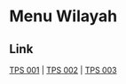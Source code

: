 # Menu Wilayah

## Link

[TPS 001](https://github.com/gigit-pemilu/pemilu-2024-62-kalimantan-tengah/tree/main/pileg-dpr/hitung-suara/sub/62-kalimantan-tengah/sub/02-kotawaringin-timur/sub/16-tualan-hulu/sub/2011-jati-waringin/sub/001-tps)
 | 
[TPS 002](https://github.com/gigit-pemilu/pemilu-2024-62-kalimantan-tengah/tree/main/pileg-dpr/hitung-suara/sub/62-kalimantan-tengah/sub/02-kotawaringin-timur/sub/16-tualan-hulu/sub/2011-jati-waringin/sub/002-tps)
 | 
[TPS 003](https://github.com/gigit-pemilu/pemilu-2024-62-kalimantan-tengah/tree/main/pileg-dpr/hitung-suara/sub/62-kalimantan-tengah/sub/02-kotawaringin-timur/sub/16-tualan-hulu/sub/2011-jati-waringin/sub/003-tps)

